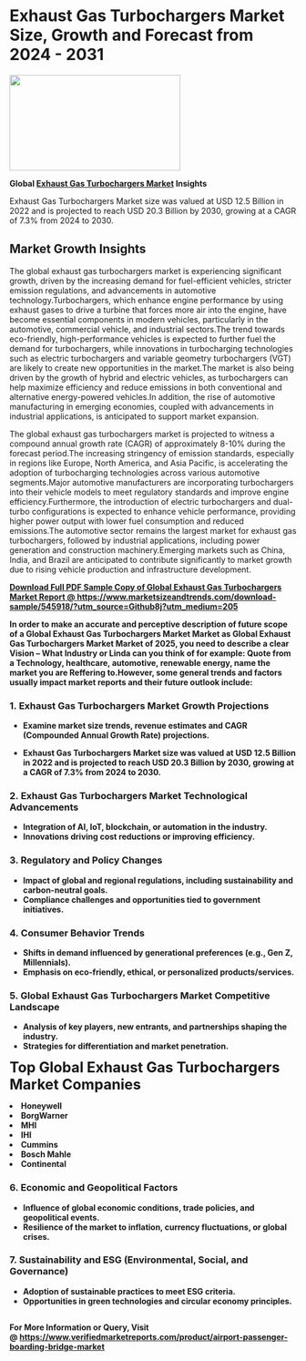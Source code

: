 <H1>Exhaust Gas Turbochargers Market Size, Growth and Forecast from 2024 - 2031</H1><img class="aligncenter size-medium wp-image-584254" src="https://thirdeyenews.in/wp-content/uploads/2024/09/Global-Market-Research-300x168.jpeg" alt="" width="300" height="168" /><p><strong>Global&nbsp;<a href="https://www.marketsizeandtrends.com/download-sample/545918/?utm_source=Github8j?utm_medium=205">Exhaust Gas Turbochargers Market</a> Insights</strong></p><p>Exhaust Gas Turbochargers Market size was valued at USD 12.5 Billion in 2022 and is projected to reach USD 20.3 Billion by 2030, growing at a CAGR of 7.3% from 2024 to 2030.</p><p><h2>Market Growth Insights</h2> <p>The global exhaust gas turbochargers market is experiencing significant growth, driven by the increasing demand for fuel-efficient vehicles, stricter emission regulations, and advancements in automotive technology.Turbochargers, which enhance engine performance by using exhaust gases to drive a turbine that forces more air into the engine, have become essential components in modern vehicles, particularly in the automotive, commercial vehicle, and industrial sectors.The trend towards eco-friendly, high-performance vehicles is expected to further fuel the demand for turbochargers, while innovations in turbocharging technologies such as electric turbochargers and variable geometry turbochargers (VGT) are likely to create new opportunities in the market.The market is also being driven by the growth of hybrid and electric vehicles, as turbochargers can help maximize efficiency and reduce emissions in both conventional and alternative energy-powered vehicles.In addition, the rise of automotive manufacturing in emerging economies, coupled with advancements in industrial applications, is anticipated to support market expansion.</p> <p><strong><a href="#"></a></strong></p> <p>The global exhaust gas turbochargers market is projected to witness a compound annual growth rate (CAGR) of approximately 8-10% during the forecast period.The increasing stringency of emission standards, especially in regions like Europe, North America, and Asia Pacific, is accelerating the adoption of turbocharging technologies across various automotive segments.Major automotive manufacturers are incorporating turbochargers into their vehicle models to meet regulatory standards and improve engine efficiency.Furthermore, the introduction of electric turbochargers and dual-turbo configurations is expected to enhance vehicle performance, providing higher power output with lower fuel consumption and reduced emissions.The automotive sector remains the largest market for exhaust gas turbochargers, followed by industrial applications, including power generation and construction machinery.Emerging markets such as China, India, and Brazil are anticipated to contribute significantly to market growth due to rising vehicle production and infrastructure development.<p><strong><a href="#"></p><p><span class=""><strong>Download Full PDF Sample Copy of Global Exhaust Gas Turbochargers Market Report</strong> @ <a href="https://www.marketsizeandtrends.com/download-sample/545918/?utm_source=Github8j?utm_medium=205" target="_blank">https://www.marketsizeandtrends.com/download-sample/545918/?utm_source=Github8j?utm_medium=205</a></span></p><p>In order to make an accurate and perceptive description of future scope of a Global&nbsp;Exhaust Gas Turbochargers Market Market as Global&nbsp;Exhaust Gas Turbochargers Market Market of 2025, you need to describe a clear Vision &ndash; What Industry or Linda can you think of for example: Quote from a Technology, healthcare, automotive, renewable energy, name the market you are Reffering to.However, some general trends and factors usually impact market reports and their future outlook include:</p><h3>1.&nbsp;<strong>Exhaust Gas Turbochargers Market Growth Projections</strong></h3><ul><li>Examine market size trends, revenue estimates and CAGR (Compounded Annual Growth Rate) projections.</li><li><p>Exhaust Gas Turbochargers Market size was valued at USD 12.5 Billion in 2022 and is projected to reach USD 20.3 Billion by 2030, growing at a CAGR of 7.3% from 2024 to 2030.</p></li></ul><h3>2.&nbsp;<strong>Exhaust Gas Turbochargers Market Technological Advancements</strong></h3><ul><li>Integration of AI, IoT, blockchain, or automation in the industry.</li><li>Innovations driving cost reductions or improving efficiency.</li></ul><h3>3.&nbsp;<strong>Regulatory and Policy Changes</strong></h3><ul><li>Impact of global and regional regulations, including sustainability and carbon-neutral goals.</li><li>Compliance challenges and opportunities tied to government initiatives.</li></ul><h3>4.&nbsp;<strong>Consumer Behavior Trends</strong></h3><ul><li>Shifts in demand influenced by generational preferences (e.g., Gen Z, Millennials).</li><li>Emphasis on eco-friendly, ethical, or personalized products/services.</li></ul><h3>5.&nbsp;<strong>Global Exhaust Gas Turbochargers Market Competitive Landscape</strong></h3><ul><li>Analysis of key players, new entrants, and partnerships shaping the industry.</li><li>Strategies for differentiation and market penetration.</li></ul><p data-pm-slice="1 1 []"><span style="color: inherit; font-family: inherit; font-size: 25px;">Top Global Exhaust Gas Turbochargers Market Companies</span></p><div class="" data-test-id=""><p><li>Honeywell</li><li> BorgWarner</li><li> MHI</li><li> IHI</li><li> Cummins</li><li> Bosch Mahle</li><li> Continental</li></p></div><h3>6.&nbsp;<strong>Economic and Geopolitical Factors</strong></h3><ul><li>Influence of global economic conditions, trade policies, and geopolitical events.</li><li>Resilience of the market to inflation, currency fluctuations, or global crises.</li></ul><h3>7.&nbsp;<strong>Sustainability and ESG (Environmental, Social, and Governance)</strong></h3><ul><li>Adoption of sustainable practices to meet ESG criteria.</li><li>Opportunities in green technologies and circular economy principles.</li></ul><h2><strong style="font-size: 14px;">For More Information or Query, Visit @&nbsp;</strong><a style="background-color: #ffffff; font-size: 14px;" href="https://www.marketsizeandtrends.com/report/exhaust-gas-turbochargers-market/" target="_blank">https://www.verifiedmarketreports.com/product/airport-passenger-boarding-bridge-market</a></h2>